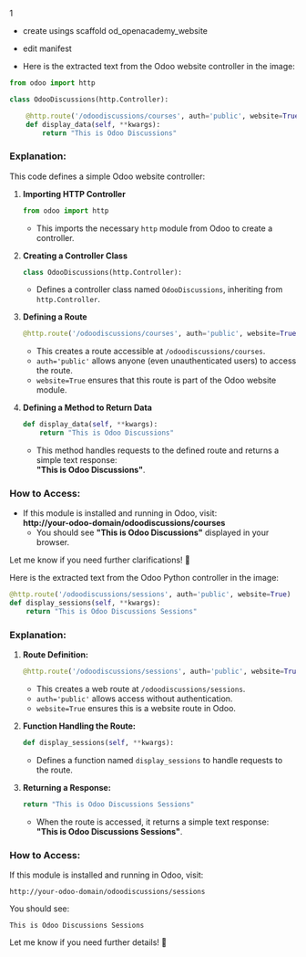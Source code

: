 1
- create usings scaffold od_openacademy_website
- edit manifest

- Here is the extracted text from the Odoo website controller in the image:

```python
from odoo import http

class OdooDiscussions(http.Controller):

    @http.route('/odoodiscussions/courses', auth='public', website=True)
    def display_data(self, **kwargs):
        return "This is Odoo Discussions"
```

### Explanation:
This code defines a simple Odoo website controller:

1. **Importing HTTP Controller**  
   ```python
   from odoo import http
   ```
   - This imports the necessary `http` module from Odoo to create a controller.

2. **Creating a Controller Class**  
   ```python
   class OdooDiscussions(http.Controller):
   ```
   - Defines a controller class named `OdooDiscussions`, inheriting from `http.Controller`.

3. **Defining a Route**  
   ```python
   @http.route('/odoodiscussions/courses', auth='public', website=True)
   ```
   - This creates a route accessible at `/odoodiscussions/courses`.
   - `auth='public'` allows anyone (even unauthenticated users) to access the route.
   - `website=True` ensures that this route is part of the Odoo website module.

4. **Defining a Method to Return Data**  
   ```python
   def display_data(self, **kwargs):
       return "This is Odoo Discussions"
   ```
   - This method handles requests to the defined route and returns a simple text response:  
     **"This is Odoo Discussions"**.

### How to Access:
- If this module is installed and running in Odoo, visit:  
  **http://your-odoo-domain/odoodiscussions/courses**  
  - You should see **"This is Odoo Discussions"** displayed in your browser.

Let me know if you need further clarifications! 🚀

Here is the extracted text from the Odoo Python controller in the image:

```python
@http.route('/odoodiscussions/sessions', auth='public', website=True)
def display_sessions(self, **kwargs):
    return "This is Odoo Discussions Sessions"
```

### Explanation:

1. **Route Definition:**
   ```python
   @http.route('/odoodiscussions/sessions', auth='public', website=True)
   ```
   - This creates a web route at `/odoodiscussions/sessions`.
   - `auth='public'` allows access without authentication.
   - `website=True` ensures this is a website route in Odoo.

2. **Function Handling the Route:**
   ```python
   def display_sessions(self, **kwargs):
   ```
   - Defines a function named `display_sessions` to handle requests to the route.

3. **Returning a Response:**
   ```python
   return "This is Odoo Discussions Sessions"
   ```
   - When the route is accessed, it returns a simple text response:  
     **"This is Odoo Discussions Sessions"**.

### How to Access:
If this module is installed and running in Odoo, visit:
```
http://your-odoo-domain/odoodiscussions/sessions
```
You should see:
```
This is Odoo Discussions Sessions
```

Let me know if you need further details! 🚀